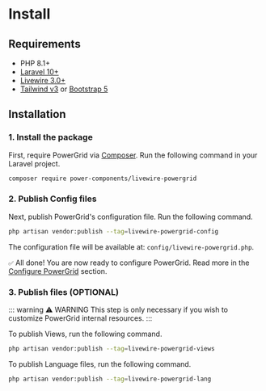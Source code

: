 # Install

## Requirements

- PHP 8.1+
- [Laravel 10+](https://laravel.com/docs/installation)
- [Livewire 3.0+](https://livewire.laravel.com)
- [Tailwind v3](https://tailwindcss.com/docs/guides/laravel) or [Bootstrap 5](https://getbootstrap.com/docs/5.0/getting-started/introduction/)

## Installation

### 1. Install the package

First, require PowerGrid via [Composer](https://getcomposer.org/). Run the following command in your Laravel project.

```bash
composer require power-components/livewire-powergrid
```

### 2. Publish Config files

Next, publish PowerGrid's configuration file. Run the following command.

```bash
php artisan vendor:publish --tag=livewire-powergrid-config
```

The configuration file will be available at: `config/livewire-powergrid.php`.

`✅` All done! You are now ready to configure PowerGrid. Read more in the [Configure PowerGrid](/get-started/configure.html) section.

### 3. Publish files (OPTIONAL)

::: warning ⚠️ WARNING
 This step is only necessary if you wish to customize PowerGrid internal resources.
:::

To publish Views, run the following command.

```bash
php artisan vendor:publish --tag=livewire-powergrid-views
```

To publish Language files, run the following command.

```bash
php artisan vendor:publish --tag=livewire-powergrid-lang
```
